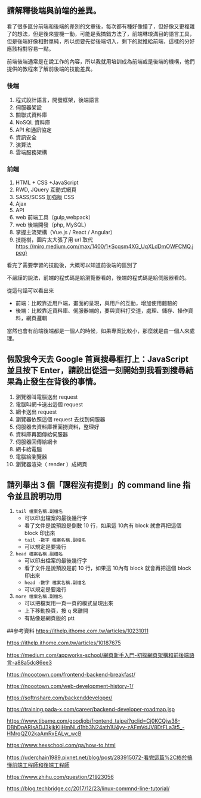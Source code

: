 ## 請解釋後端與前端的差異。

看了很多區分前端和後端的差別的文章後，每次都有種好像懂了，但好像又更複雜了的想法，但是後來靈機一動，可能是我搞錯方法了，前端琳琅滿目的語言工具，但是後端好像相對單純，所以想要先從後端切入，剩下的就推給前端，這樣的分好應該相對容易一點。

前端後端通常是在說工作的內容，所以我就用培訓成為前端或是後端的機構，他們提供的教程來了解前後端的技能差異。

### 後端
1. 程式設計語言，開發框架，後端語言
2. 伺服器架設
2. 關聯式資料庫
3.  NoSQL 資料庫
4. API 和通訊協定
5. 資訊安全
6. 演算法
7. 雲端服務架構

### 前端
1. HTML + CSS +JavaScript
2. RWD, JQuery  互動式網頁
3. SASS/SCSS 加強版 CSS
3. Ajax 
4. API
5. web 前端工具（gulp,webpack）
6. web 後端開發（php, MySQL）
7. 掌握主流架構（Vue.js / React / Angular）
8.  技能樹，圖片太大張了用 url 取代 [https://miro.medium.com/max/1400/1*Scqsm4XG_UqXLdDmOWFCMQ.jpeg)](https://miro.medium.com/max/1400/1*Scqsm4XG_UqXLdDmOWFCMQ.jpeg)

看完了需要學習的技能後，大概可以知道前後端的區別了

不嚴謹的說法，前端的程式碼是給瀏覽器看的，後端的程式碼是給伺服器看的。

從這句話可以看出來

* 前端：比較靠近用戶端，畫面的呈現，與用戶的互動，增加使用體驗的
* 後端：比較靠近資料庫、伺服器端的，要與資料打交道，處理、儲存、操作資料，網頁邏輯

當然也會有前端後端都是一個人的時候，如果專案比較小，那麼就是由一個人來處理。


## 假設我今天去 Google 首頁搜尋框打上：JavaScript 並且按下 Enter，請說出從這一刻開始到我看到搜尋結果為止發生在背後的事情。

1. 瀏覽器叫電腦送出 request
2. 電腦叫網卡送出這個 request
3. 網卡送出 request
2.  瀏覽器依照這個 request 去找到伺服器
3.  伺服器去資料庫裡面撈資料，整理好
4. 資料庫再回傳給伺服器
5. 伺服器回傳給網卡
5. 網卡給電腦
6. 電腦給瀏覽器
4. 瀏覽器渲染（ render ）成網頁




## 請列舉出 3 個「課程沒有提到」的 command line 指令並且說明功用

1. `tail 檔案名稱.副檔名`
	* 可以印出檔案的最後幾行字
	* 看了文件是說預設是倒數 10 行，如果這 10內有 block 就會再把這個 block 印出來
	* `tail -數字 檔案名稱.副檔名`
	* 可以規定是要幾行
2. `head 檔案名稱.副檔名`
	* 可以印出檔案的最後幾行字
	* 看了文件是說預設是前 10 行，如果這 10內有 block 就會再把這個 block 印出來
	* `head -數字 檔案名稱.副檔名`
	* 可以規定是要幾行
3. `more 檔案名稱.副檔名` 
	* 可以把檔案用一頁一頁的模式呈現出來
	* 上下移動換頁，按 q 來離開
	* 有點像是網頁版的 ptt
	

##參考資料
https://ithelp.ithome.com.tw/articles/10231011

https://ithelp.ithome.com.tw/articles/10187675

https://medium.com/appworks-school/網頁新手入門-初探網頁架構和前後端語言-a88a5dc86ee3

https://noootown.com/frontend-backend-breakfast/

https://noootown.com/web-development-history-1/

https://softnshare.com/backenddeveloper/

https://training.pada-x.com/career/backend-developer-roadmap.jsp

https://www.tibame.com/goodjob/frontend_taipei?gclid=Cj0KCQjw38-DBhDpARIsADJ3kjkKijHmNLd1hb3N24ath1U4yv-zAFmVdJV8DtFLa3t5_-HMrqQZ02kaAmRxEALw_wcB

https://www.hexschool.com/qa/how-to.html

https://uderchain1989.pixnet.net/blog/post/283915072-看完這篇%2C終於搞懂前端工程師和後端工程師

https://www.zhihu.com/question/21923056

https://blog.techbridge.cc/2017/12/23/linux-commnd-line-tutorial/
